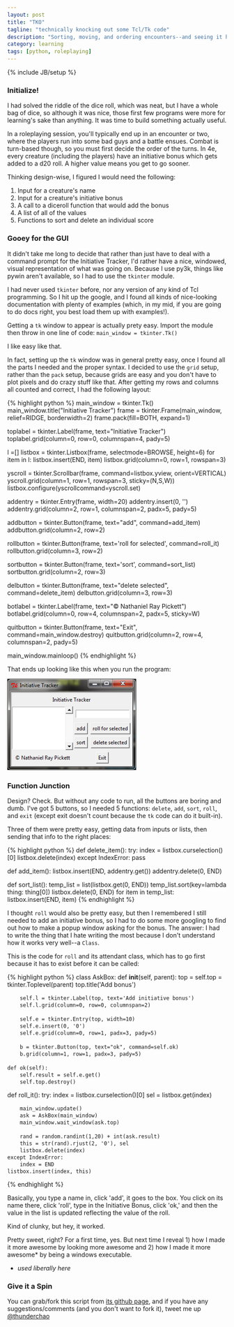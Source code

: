 ```yaml
---
layout: post
title: "TKO"
tagline: "technically knocking out some Tcl/Tk code"
description: "Sorting, moving, and ordering encounters--and seeing it happen"
category: learning
tags: [python, roleplaying]
---
```

{% include JB/setup %}

### Initialize!

I had solved the riddle of the dice roll, which was neat, but I have a whole 
bag of dice, so although it was nice, those first few programs were more 
for learning's sake than anything. It was time to build something actually 
useful.

In a roleplaying session, you'll typically end up in an encounter or two, 
where the players run into some bad guys and a battle ensues. Combat is turn-based
though, so you must first decide the order of the turns. In 4e, every creature 
(including the players) have an initiative bonus which gets added to a d20 
roll. A higher value means you get to go sooner.

Thinking design-wise, I figured I would need the following:
1. Input for a creature's name
2. Input for a creature's initiative bonus
3. A call to a diceroll function that would add the bonus
4. A list of all of the values
5. Functions to sort and delete an individual score

### Gooey for the GUI

It didn't take me long to decide that rather than just have to deal with a 
command prompt for the Initiative Tracker, I'd rather have a nice, windowed, 
visual representation of what was going on. Because I use py3k, things like 
pywin aren't available, so I had to use the `tkinter` module.

I had never used `tkinter` before, nor any version of any kind of Tcl programming. 
So I hit up the google, and I found all kinds of nice-looking documentation 
with plenty of examples (which, in my mid, if you are going to do docs right, 
you best load them up with examples!). 

Getting a `tk` window to appear is actually prety easy. Import the module 
then throw in one line of code: `main_window = tkinter.Tk()`

I like easy like that.

In fact, setting up the `tk` window was in general pretty easy, once I found 
all the parts I needed and the proper syntax. I decided to use the `grid` setup,
rather than the `pack` setup, because grids are easy and you don't have to 
plot pixels and do crazy stuff like that. After getting my rows and columns 
all counted and correct, I had the following layout:

{% highlight python %}
main_window = tkinter.Tk()
main_window.title("Initiative Tracker")
frame = tkinter.Frame(main_window, relief=RIDGE, borderwidth=2)
frame.pack(fill=BOTH, expand=1)

toplabel = tkinter.Label(frame, text="Initiative Tracker")
toplabel.grid(column=0, row=0, columnspan=4, pady=5)

l =[]
listbox = tkinter.Listbox(frame, selectmode=BROWSE, height=6)
for item in l:
    listbox.insert(END, item)
listbox.grid(column=0, row=1, rowspan=3)

yscroll = tkinter.Scrollbar(frame, command=listbox.yview, orient=VERTICAL)
yscroll.grid(column=1, row=1, rowspan=3, sticky=(N,S,W))
listbox.configure(yscrollcommand=yscroll.set)

addentry = tkinter.Entry(frame, width=20)
addentry.insert(0, '')
addentry.grid(column=2, row=1, columnspan=2, padx=5, pady=5)

addbutton = tkinter.Button(frame, text="add", command=add_item)
addbutton.grid(column=2, row=2)

rollbutton = tkinter.Button(frame, text='roll for selected', command=roll_it)
rollbutton.grid(column=3, row=2)

sortbutton = tkinter.Button(frame, text='sort', command=sort_list)
sortbutton.grid(column=2, row=3)

delbutton = tkinter.Button(frame, text="delete selected", command=delete_item)
delbutton.grid(column=3, row=3)

botlabel = tkinter.Label(frame, text="© Nathaniel Ray Pickett")
botlabel.grid(column=0, row=4, columnspan=2, padx=5, sticky=W)

quitbutton = tkinter.Button(frame, text="Exit", command=main_window.destroy)
quitbutton.grid(column=2, row=4, columnspan=2, pady=5)

main_window.mainloop()
{% endhighlight %}

That ends up looking like this when you run the program:

![diceroll!](/assets/img/inits1.png)

### Function Junction

Design? Check. But without any code to run, all the buttons are boring and 
dumb. I've got 5 buttons, so I needed 5 functions: `delete`, `add`, `sort`, `roll`, 
and `exit` (except exit doesn't count because the `tk` code can do it built-in).

Three of them were pretty easy, getting data from inputs or lists, then sending 
that info to the right places:

{% highlight python %}
def delete_item():
    try:
        index = listbox.curselection()[0]
        listbox.delete(index)
    except IndexError:
        pass
        
def add_item():
    listbox.insert(END, addentry.get())
    addentry.delete(0, END)

def sort_list():
    temp_list = list(listbox.get(0, END))
    temp_list.sort(key=lambda thing: thing[0])
    listbox.delete(0, END)
    for item in temp_list:
        listbox.insert(END, item)
{% endhighlight %}

I thought `roll` would also be pretty easy, but then I remembered I still 
needed to add an initiative bonus, so I had to do some more googling to find 
out how to make a popup window asking for the bonus. The answer: I had to 
write the thing that I hate writing the most because I don't understand how 
it works very well--a `Class`.

This is the code for `roll` and its attendant class, which has to go first 
because it has to exist before it can be called:

{% highlight python %}
class AskBox:
    def __init__(self, parent):
        top = self.top = tkinter.Toplevel(parent)
        top.title('Add bonus')

        self.l = tkinter.Label(top, text='Add initiative bonus')
        self.l.grid(column=0, row=0, columnspan=2)
                
        self.e = tkinter.Entry(top, width=10)
        self.e.insert(0, '0')
        self.e.grid(column=0, row=1, padx=3, pady=5)

        b = tkinter.Button(top, text="ok", command=self.ok)
        b.grid(column=1, row=1, padx=3, pady=5)

    def ok(self):
        self.result = self.e.get()
        self.top.destroy()
        
def roll_it():
    try:
        index = listbox.curselection()[0]
        sel = listbox.get(index)
        
        main_window.update()
        ask = AskBox(main_window)
        main_window.wait_window(ask.top)
        
        rand = random.randint(1,20) + int(ask.result)
        this = str(rand).rjust(2, '0'), sel
        listbox.delete(index)
    except IndexError:
        index = END
    listbox.insert(index, this)
{% endhighlight %}

Basically, you type a name in, click 'add', it goes to the box. You click 
on its name there, click 'roll', type in the Initiative Bonus, click 'ok,' 
and then the value in the list is updated reflecting the value of the roll.

Kind of clunky, but hey, it worked.

Pretty sweet, right? For a first time, yes. But next time I reveal 1) how 
I made it more awesome by looking more awesome and 2) how I made it more 
awesome* by being a windows executable.

* _used liberally here_

### Give it a Spin

You can grab/fork this script from [its github page](https://github.com/thunderchao/roleplaying/blob/master/inits/initiatives.py), 
and if you have any suggestions/comments (and you don't want to fork it), 
tweet me up [@thunderchao](https://twitter.com/intent/tweet?screen_name=thunderchao)
